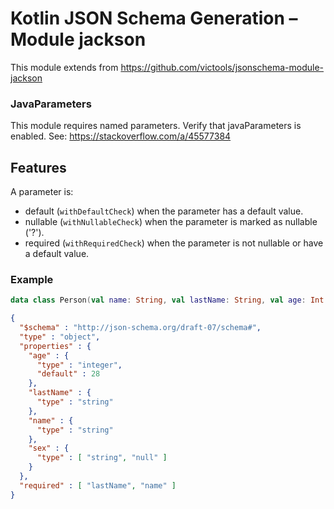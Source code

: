 # Kotlin JSON Schema Generation – Module jackson

This module extends from https://github.com/victools/jsonschema-module-jackson

### JavaParameters
This module requires named parameters. Verify that javaParameters is enabled.
See: https://stackoverflow.com/a/45577384

## Features

A parameter is:
- default (`withDefaultCheck`) when the parameter has a default value.
- nullable (`withNullableCheck`) when the parameter is marked as nullable ('?').
- required (`withRequiredCheck`) when the parameter is not nullable or have a default value.

### Example

```kotlin
data class Person(val name: String, val lastName: String, val age: Int = 28, val sex: String?)
```

```json
{
  "$schema" : "http://json-schema.org/draft-07/schema#",
  "type" : "object",
  "properties" : {
    "age" : {
      "type" : "integer",
      "default" : 28
    },
    "lastName" : {
      "type" : "string"
    },
    "name" : {
      "type" : "string"
    },
    "sex" : {
      "type" : [ "string", "null" ]
    }
  },
  "required" : [ "lastName", "name" ]
}
```

